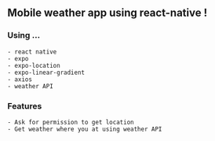 ## Mobile weather app using react-native !

### Using ...

```
- react native
- expo
- expo-location
- expo-linear-gradient
- axios
- weather API
```

### Features

```
- Ask for permission to get location
- Get weather where you at using weather API
```
